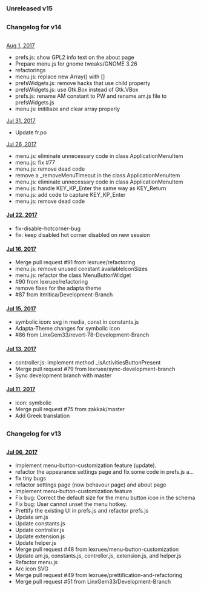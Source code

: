 ### Unreleased v15

##
### Changelog for v14
##
[Aug 1, 2017]()

- prefs.js: show GPL2 info text on the about page
- Prepare menu.js for gnome tweaks/GNOME 3.26
- refactorings
- menu.js: replace new Array() with []
- prefsWidgets.js: remove hacks that use child property
- prefsWidgets.js: use Gtk.Box instead of Gtk.VBox
- prefs.js: rename AM constant to PW and rename am.js file to prefsWidgets.js
- menu.js: initiliaze and clear array properly 

[Jul 31, 2017]()

- Update fr.po 

[Jul 26, 2017]()

- menu.js: eliminate unnecessary code in class ApplicationMenuItem
- menu.js: fix #77
- menu.js: remove dead code
- remove a _removeMenuTimeout in the class ApplicationMenuItem
- menu.js: eliminate unnecessary code in class ApplicationMenuItem
- menu.js: handle KEY_KP_Enter the same way as KEY_Return
- menu.js: add code to capture KEY_KP_Enter
- menu.js: remove dead code

#### [Jul 22, 2017]() 

- fix-disable-hotcorner-bug 
- fix: keep disabled hot corner disabled on new session
 
#### [Jul 16, 2017]() 
 
- Merge pull request #91 from lexruee/refactoring
- menu.js: remove unused constant availableIconSizes 
- menu.js: refactor the class MenuButtonWidget 
- #90 from lexruee/refactoring 
- remove fixes for the adapta theme 
- #87 from itmitica/Development-Branch 
    
#### [Jul 15, 2017]() 
    
- symbolic icon: svg in media, const in constants.js
- Adapta-Theme changes for symbolic icon
- #86 from LinxGem33/revert-78-Development-Branch 
    
#### [Jul 13, 2017]() 
     
- controller.js: implement method _isActivitiesButtonPresent 
- Merge pull request #79 from lexruee/sync-development-branch 
- Sync development branch with master 
        
#### [Jul 11, 2017]() 
        
- icon: symbolic
- Merge pull request #75 from zakkak/master 
- Add Greek translation
         
##
### Changelog for v13
##

#### [Jul 06, 2017]()

- Implement menu-button-customization feature (update). 
- refactor the appearance settings page and fix some code in prefs.js a… 
- fix tiny bugs 			        
- refactor settings page (now behavour page) and about page 			
- Implement menu-button-customization feature. 
- Fix bug: Correct the default size for the menu button icon in the schema 
- Fix bug: User cannot unset the menu hotkey. 
- Prettify the existing UI in prefs.js and refactor prefs.js 
- Update am.js 			        
- Update constants.js 			
- Update controller.js 			
- Update extension.js 			
- Update helper.js 			
- Merge pull request #48 from lexruee/menu-button-customization 
- Update am.js, constants.js, controller.js, extension.js, and helper.js   
- Refactor menu.js                        
- Arc icon SVG 			        
- Merge pull request #49 from lexruee/prettification-and-refactoring 
- Merge pull request #51 from LinxGem33/Development-Branch 

